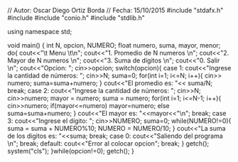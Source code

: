 // Autor: Oscar Diego Ortiz Borda
// Fecha: 15/10/2015
#include "stdafx.h"
#include <iostream>
#include "conio.h"
#include "stdlib.h"

using namespace std;

void main()
{
	int N, opcion, NUMERO;
	float numero, suma, mayor, menor;
	do{
		cout<<"\t Menu \t\n";
		cout<<"1. Promedio de N numeros \n";
		cout<<"2. Mayor de N numeros \n";
		cout<<"3. Suma de dígitos \n";
		cout<<"0. Salir \n";
		cout<<"Opcion: ";
		cin>>opcion;
		switch(opcion){
		case 1:
			cout<<"Ingrese la cantidad de números: ";
			cin>>N;
			suma=0;
			for(int i=1; i<=N; i++){
				cin>> numero;
				suma=suma+numero;
			}
			cout<<"El promedio es: "<< suma/N;
			break;
		case 2:
			cout<<"Ingrese la cantidad de números: ";
			cin>>N;
			cin>>numero;
			mayor = numero;
			suma = numero;
			for(int i=1; i<=N-1; i++){
				cin>>numero;
				if(mayor<=numero)
					mayor=numero;
				else
				suma=suma+numero;
			}
			cout<<"El mayor es: "<<mayor<<"\n";
			break;
		case 3:
			cout<<"Ingrese el dígito: ";
			cin>>NUMERO;
			suma=0;
			while(NUMERO!=0){
				suma = suma + NUMERO%10;
				NUMERO = NUMERO/10;
			}
			cout<<"La suma de los digitos es: "<<suma;
			break;
		case 0:
			cout<<"Saliendo del programa \n";
			break;
		default: cout<<"Error al colocar opcion";
			break;
		}
		getch();
		system("cls");
	}while(opcion!=0);
	getch();
}
